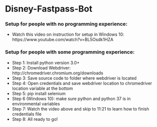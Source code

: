 # Disney-Fastpass-Bot

<h3>Setup for people with no programming experience:</h3>
<ul>
  <li>Watch this video on instruction for setup in Windows 10: https://www.youtube.com/watch?v=BL5Osdk1HZA</li>
</ul>
  
<h3>Setup for people with some programming experience:</h3>
<ul>
  <li>Step 1: Install python version 3.0+</li>
  <li>Step 2: Download Webdriver: http://chromedriver.chromium.org/downloads</li>
  <li>Step 3: Save source code to folder where webdriver is located</li>
  <li>Step 4: Open credentials and save webdriver location to chromedriver location variable at the bottom</li>
  <li>Step 5: pip install selenium</li>
  <li>Step 6 (Windows 10): make sure python and python 37 is in environmental variables</li>
  <li>Step 7: Watch the video above and skip to 11:21 to learn how to finish credentials file</li>
  <li>Step 8: All ready to go!</li>
</ul>
